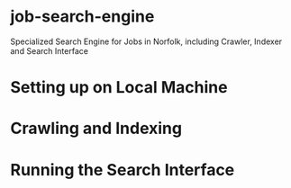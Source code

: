 # job-search-engine
Specialized Search Engine for Jobs in Norfolk, including Crawler, Indexer and Search Interface

# Setting up on Local Machine

# Crawling and Indexing

# Running the Search Interface
